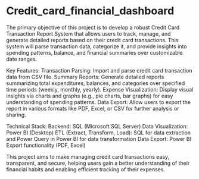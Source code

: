 # Credit_card_financial_dashboard
The primary objective of this project is to develop a robust Credit Card Transaction Report System that allows users to track, manage, and generate detailed reports based on their credit card transactions. This system will parse transaction data, categorize it, and provide insights into spending patterns, balance, and financial summaries over customizable date ranges.

Key Features:
Transaction Parsing: Import and parse credit card transaction data from CSV file.
Summary Reports: Generate detailed reports summarizing total expenditures, balances, and categories over specified time periods (weekly, monthly, yearly).
Expense Visualization: Display visual insights via charts and graphs (e.g., pie charts, bar graphs) for easy understanding of spending patterns.
Data Export: Allow users to export the report in various formats like PDF, Excel, or CSV for further analysis or sharing.

Technical Stack:
Backend: SQL (Microsoft SQL Server)
Data Visualization: Power BI (Desktop)
ETL (Extract, Transform, Load): SQL for data extraction and Power Query in Power BI for data transformation
Data Export: Power BI Export functionality (PDF, Excel)

This project aims to make managing credit card transactions easy, transparent, and secure, helping users gain a better understanding of their financial habits and enabling efficient tracking of their expenses.

